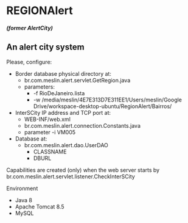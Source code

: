 # REGIONAlert
##### (former AlertCity)
## An alert city system

Please, configure:
* Border database physical directory at:
  * br.com.meslin.alert.servlet.GetRegion.java
  * parameters:
    * -f RioDeJaneiro.lista
    * -w /media/meslin/4E7E313D7E311EE1/Users/meslin/Google Drive/workspace-desktop-ubuntu/RegionAlert/Bairros/
* InterSCity IP address and TCP port at:
  * WEB-INF/web.xml
  * br.com.meslin.alert.connection.Constants.java
  * parameter -i VM005
* Database at:
  * br.com.meslin.alert.dao.UserDAO
    * CLASSNAME
    * DBURL

Capabilities are created (only) when the web server starts by br.com.meslin.alert.servlet.listener.CheckInterSCity

Environment
* Java 8
* Apache Tomcat 8.5
* MySQL
